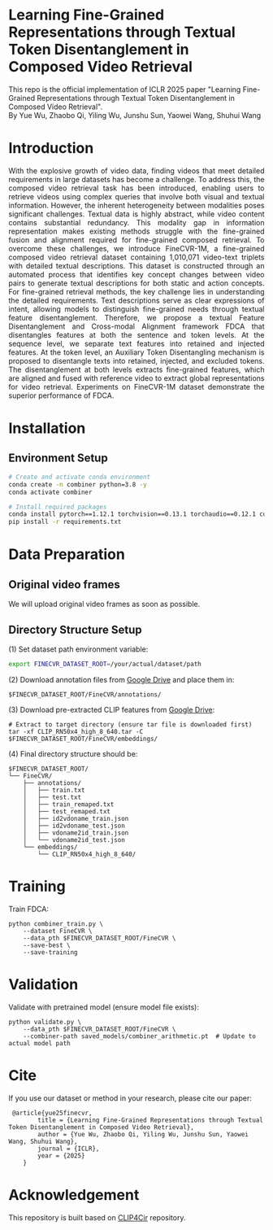 # Learning Fine-Grained Representations through Textual Token Disentanglement in Composed Video Retrieval

This repo is the official implementation of ICLR 2025 paper "Learning Fine-Grained Representations through Textual Token Disentanglement in Composed Video Retrieval".
<br>
By Yue Wu, Zhaobo Qi, Yiling Wu, Junshu Sun, Yaowei Wang, Shuhui Wang

# Introduction

<p style="text-align:justify; text-justify:inter-ideograph;">
With the explosive growth of video data, finding videos that meet detailed requirements in large datasets has become a challenge. To address this, the composed video retrieval task has been introduced, enabling users to retrieve videos using complex queries that involve both visual and textual information. However, the inherent heterogeneity between modalities poses significant challenges. Textual data is highly abstract, while video content contains substantial redundancy. This modality gap in information representation makes existing methods struggle with the fine-grained fusion and alignment required for fine-grained composed retrieval. To overcome these challenges, we introduce FineCVR-1M, a fine-grained composed video retrieval dataset containing 1,010,071 video-text triplets with detailed textual descriptions. This dataset is constructed through an automated process that identifies key concept changes between video pairs to generate textual descriptions for both static and action concepts. For fine-grained retrieval methods, the key challenge lies in understanding the detailed requirements. Text descriptions serve as clear expressions of intent, allowing models to distinguish fine-grained needs through textual feature disentanglement. Therefore, we propose a textual Feature Disentanglement and Cross-modal Alignment framework FDCA that disentangles features at both the sentence and token levels. At the sequence level, we separate text features into retained and injected features. At the token level, an Auxiliary Token Disentangling mechanism is proposed to disentangle texts into retained, injected, and excluded tokens. The disentanglement at both levels extracts fine-grained features, which are aligned and fused with reference video to extract global representations for video retrieval. Experiments on FineCVR-1M dataset demonstrate the superior performance of FDCA.
</p>

# Installation

## Environment Setup
```bash
# Create and activate conda environment
conda create -n combiner python=3.8 -y
conda activate combiner

# Install required packages
conda install pytorch==1.12.1 torchvision==0.13.1 torchaudio==0.12.1 cudatoolkit=11.3 -c pytorch
pip install -r requirements.txt
```

# Data Preparation

## Original video frames
We will upload original video frames as soon as possible.

## Directory Structure Setup

(1) Set dataset path environment variable:
```bash
export FINECVR_DATASET_ROOT=/your/actual/dataset/path
```
(2) Download annotation files from [Google Drive](https://drive.google.com/drive/folders/1SneQu9pUhvWmehGxn_Y8YB0JGaa-XfAv?usp=drive_link) and place them in:
```
$FINECVR_DATASET_ROOT/FineCVR/annotations/
```
(3) Download pre-extracted CLIP features from [Google Drive](https://drive.google.com/drive/folders/1m6zM0udCj8LThWsiMAtsQBFEWAmMucTI?usp=drive_link):
```
# Extract to target directory (ensure tar file is downloaded first)
tar -xf CLIP_RN50x4_high_8_640.tar -C $FINECVR_DATASET_ROOT/FineCVR/embeddings/
```
(4) Final directory structure should be:

```
$FINECVR_DATASET_ROOT/
└── FineCVR/
    ├── annotations/
    │   ├── train.txt
    │   ├── test.txt
    │   ├── train_remaped.txt
    │   ├── test_remaped.txt
    │   ├── id2vdoname_train.json
    │   ├── id2vdoname_test.json
    │   ├── vdoname2id_train.json
    │   └── vdoname2id_test.json
    └── embeddings/
        └── CLIP_RN50x4_high_8_640/
```

# Training
Train FDCA:
```
python combiner_train.py \
    --dataset FineCVR \
    --data_pth $FINECVR_DATASET_ROOT/FineCVR \
    --save-best \
    --save-training
```

# Validation
Validate with pretrained model (ensure model file exists):
```
python validate.py \
    --data_pth $FINECVR_DATASET_ROOT/FineCVR \
    --combiner-path saved_models/combiner_arithmetic.pt  # Update to actual model path
```


# Cite

If you use our dataset or method in your research, please cite our paper:
```
 @article{yue25finecvr,
        title = {Learning Fine-Grained Representations through Textual Token Disentanglement in Composed Video Retrieval},
        author = {Yue Wu, Zhaobo Qi, Yiling Wu, Junshu Sun, Yaowei Wang, Shuhui Wang},
        journal = {ICLR},
        year = {2025}
    }
```

# Acknowledgement
This repository is built based on [CLIP4Cir](https://github.com/ABaldrati/CLIP4Cir) repository.
